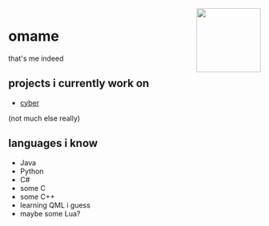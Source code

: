 <img align="right" src="https://canary.discord.com/assets/f341538d6092b98ba32c58ad45537267.svg" width="128">

# omame
that's me indeed

## projects i currently work on 
- [cyber](https://github.com/cyberos)

(not much else really)

## languages i know
- Java
- Python
- C#
- some C
- some C++
- learning QML i guess
- maybe some Lua?
